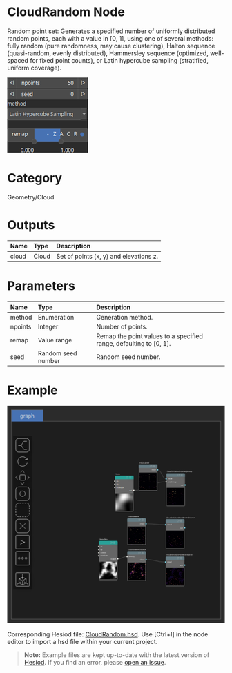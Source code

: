 
CloudRandom Node
================


Random point set: Generates a specified number of uniformly distributed random points, each with a value in [0, 1], using one of several methods: fully random (pure randomness, may cause clustering), Halton sequence (quasi-random, evenly distributed), Hammersley sequence (optimized, well-spaced for fixed point counts), or Latin hypercube sampling (stratified, uniform coverage).



![img](../../images/nodes/CloudRandom_settings.png)


# Category


Geometry/Cloud
# Outputs

|Name|Type|Description|
| :--- | :--- | :--- |
|cloud|Cloud|Set of points (x, y) and elevations z.|

# Parameters

|Name|Type|Description|
| :--- | :--- | :--- |
|method|Enumeration|Generation method.|
|npoints|Integer|Number of points.|
|remap|Value range|Remap the point values to a specified range, defaulting to [0, 1].|
|seed|Random seed number|Random seed number.|

# Example


![img](../../images/nodes/CloudRandom_hsd_example.png)

Corresponding Hesiod file: [CloudRandom.hsd](../../examples/CloudRandom.hsd). Use [Ctrl+I] in the node editor to import a hsd file within your current project. 

> **Note:** Example files are kept up-to-date with the latest version of [Hesiod](https://github.com/otto-link/Hesiod).
> If you find an error, please [open an issue](https://github.com/otto-link/Hesiod/issues).

